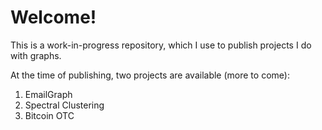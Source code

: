 # Welcome!

This is a work-in-progress repository, which I use to publish projects I do with graphs.

At the time of publishing, two projects are available (more to come):

1. EmailGraph
2. Spectral Clustering
3. Bitcoin OTC
